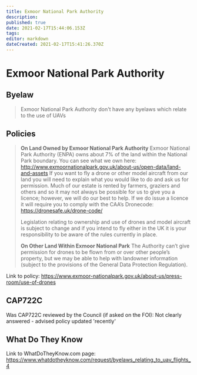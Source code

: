 ```yaml
---
title: Exmoor National Park Authority
description: 
published: true
date: 2021-02-17T15:44:06.153Z
tags: 
editor: markdown
dateCreated: 2021-02-17T15:41:26.370Z
---
```


# Exmoor National Park Authority



## Byelaw
> Exmoor National Park Authority don't have any byelaws which relate to the use of UAVs



## Policies

> **On Land Owned by Exmoor National Park Authority**
Exmoor National Park Authority (ENPA) owns about 7% of the land within the National Park boundary. You can see what we own here: http://www.exmoornationalpark.gov.uk/about-us/open-data/land-and-assets
If you want to fly a drone or other model aircraft from our land you will need to explain what you would like to do and ask us for permission. Much of our estate is rented by farmers, graziers and others and so it may not always be possible for us to give you a licence; however, we will do our best to help.
If we do issue a licence it will require you to comply with the CAA’s Dronecode: https://dronesafe.uk/drone-code/
>
> Legislation relating to ownership and use of drones and model aircraft is subject to
change and if you intend to fly either in the UK it is your responsibility to be aware of
the rules currently in place.
>
> **On Other Land Within Exmoor National Park**
The Authority can’t give permission for drones to be flown from or over other people’s property, but we may be able to help with landowner information (subject to the provisions of the General Data Protection Regulation).


Link to policy: 
https://www.exmoor-nationalpark.gov.uk/about-us/press-room/use-of-drones

## CAP722C

Was CAP722C reviewed by the Council (if asked on the FOI): Not clearly answered - advised policy updated 'recently'

## What Do They Know

Link to WhatDoTheyKnow.com page: 
https://www.whatdotheyknow.com/request/byelaws_relating_to_uav_flights_4